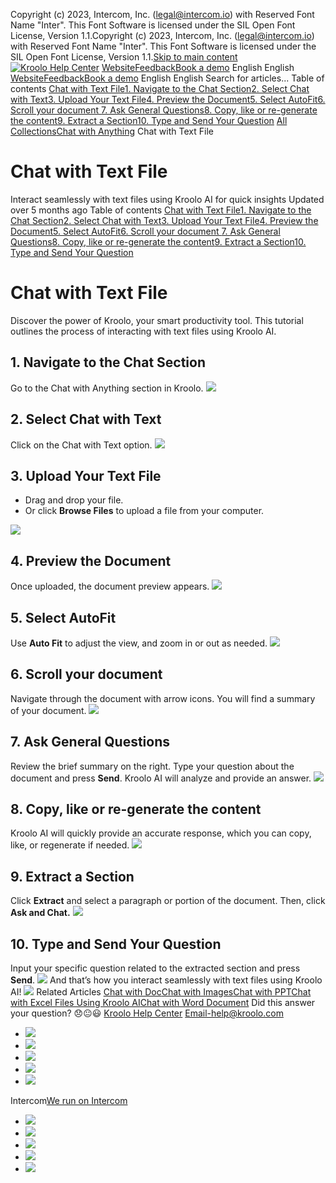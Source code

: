 Copyright (c) 2023, Intercom, Inc. (legal@intercom.io) with Reserved Font Name "Inter". This Font Software is licensed under the SIL Open Font License, Version 1.1.Copyright (c) 2023, Intercom, Inc. (legal@intercom.io) with Reserved Font Name "Inter". This Font Software is licensed under the SIL Open Font License, Version 1.1.[Skip to main content](https://help.kroolo.com/en/articles/10224946-chat-with-text-file#main-content)
[![Kroolo Help Center](https://downloads.intercomcdn.com/i/o/h4qkzypg/611116/ee699fbf23fef0f6d8d4f666d84c/37cdcedd14003d8fdcfdeda0a05c09cb)](https://help.kroolo.com/en/)
[Website](https://kroolo.com/)[Feedback](https://kroolo.featurebase.app/)[Book a demo](https://kroolo.com/book-demo)
English
English
[Website](https://kroolo.com/)[Feedback](https://kroolo.featurebase.app/)[Book a demo](https://kroolo.com/book-demo)
English
English
Search for articles...
Table of contents
[Chat with Text File](https://help.kroolo.com/en/articles/10224946-chat-with-text-file#h_9a1df52b32)[1. Navigate to the Chat Section](https://help.kroolo.com/en/articles/10224946-chat-with-text-file#h_ec27918e39)[2. Select Chat with Text](https://help.kroolo.com/en/articles/10224946-chat-with-text-file#h_ef9c20266a)[3. Upload Your Text File](https://help.kroolo.com/en/articles/10224946-chat-with-text-file#h_26e82d39a6)[4. Preview the Document](https://help.kroolo.com/en/articles/10224946-chat-with-text-file#h_8e8df76683)[5. Select AutoFit](https://help.kroolo.com/en/articles/10224946-chat-with-text-file#h_0ea0beb4dd)[6. Scroll your document ](https://help.kroolo.com/en/articles/10224946-chat-with-text-file#h_119a7c94e3)[7. Ask General Questions](https://help.kroolo.com/en/articles/10224946-chat-with-text-file#h_40a802d2c8)[8. Copy, like or re-generate the content](https://help.kroolo.com/en/articles/10224946-chat-with-text-file#h_bf795cccf9)[9. Extract a Section](https://help.kroolo.com/en/articles/10224946-chat-with-text-file#h_a253adf7ae)[10. Type and Send Your Question](https://help.kroolo.com/en/articles/10224946-chat-with-text-file#h_f03378bc38)
[All Collections](https://help.kroolo.com/en/)[Chat with Anything](https://help.kroolo.com/en/collections/10966980-chat-with-anything)
Chat with Text File
# Chat with Text File
Interact seamlessly with text files using Kroolo AI for quick insights
Updated over 5 months ago
Table of contents
[Chat with Text File](https://help.kroolo.com/en/articles/10224946-chat-with-text-file#h_9a1df52b32)[1. Navigate to the Chat Section](https://help.kroolo.com/en/articles/10224946-chat-with-text-file#h_ec27918e39)[2. Select Chat with Text](https://help.kroolo.com/en/articles/10224946-chat-with-text-file#h_ef9c20266a)[3. Upload Your Text File](https://help.kroolo.com/en/articles/10224946-chat-with-text-file#h_26e82d39a6)[4. Preview the Document](https://help.kroolo.com/en/articles/10224946-chat-with-text-file#h_8e8df76683)[5. Select AutoFit](https://help.kroolo.com/en/articles/10224946-chat-with-text-file#h_0ea0beb4dd)[6. Scroll your document ](https://help.kroolo.com/en/articles/10224946-chat-with-text-file#h_119a7c94e3)[7. Ask General Questions](https://help.kroolo.com/en/articles/10224946-chat-with-text-file#h_40a802d2c8)[8. Copy, like or re-generate the content](https://help.kroolo.com/en/articles/10224946-chat-with-text-file#h_bf795cccf9)[9. Extract a Section](https://help.kroolo.com/en/articles/10224946-chat-with-text-file#h_a253adf7ae)[10. Type and Send Your Question](https://help.kroolo.com/en/articles/10224946-chat-with-text-file#h_f03378bc38)
# Chat with Text File
Discover the power of Kroolo, your smart productivity tool. This tutorial outlines the process of interacting with text files using Kroolo AI.
## **1. Navigate to the Chat Section**
Go to the Chat with Anything section in Kroolo.
[![](https://downloads.intercomcdn.com/i/o/h4qkzypg/1274291855/607120e074a9c9346dd2419256b4/44e9812a-e5d7-4486-b0ac-8bec6a47d644.png?expires=1747842300&signature=3855be7531da3aa54f17631de5f13753214329b5412bb4bdc1fbda6d12041612&req=dSIgEst3nIlaXPMW1HO4zVyUp3b1Z8gJ8TRfk%2F1OkPt8biH0pYH5U8gu%2BB2L%0A0ZSpkxU1Ln0IRwTitqQ%3D%0A)](https://downloads.intercomcdn.com/i/o/h4qkzypg/1274291855/607120e074a9c9346dd2419256b4/44e9812a-e5d7-4486-b0ac-8bec6a47d644.png?expires=1747842300&signature=3855be7531da3aa54f17631de5f13753214329b5412bb4bdc1fbda6d12041612&req=dSIgEst3nIlaXPMW1HO4zVyUp3b1Z8gJ8TRfk%2F1OkPt8biH0pYH5U8gu%2BB2L%0A0ZSpkxU1Ln0IRwTitqQ%3D%0A)
## **2. Select Chat with Text**
Click on the Chat with Text option.
[![](https://downloads.intercomcdn.com/i/o/h4qkzypg/1274291854/d257d2171070ca3b33ba8f3a4af4/104a9deb-66f4-4577-9c7b-8c7d03964189.png?expires=1747842300&signature=11e16855bb237bbcd2541a7b74bb54182e95ffb0e59cb9fe3d60d3fd80700c17&req=dSIgEst3nIlaXfMW1HO4zQm4Wr7A9T4DMEVEcDXNhLNOhyNe8yWzPGwUNLZt%0AG3Kx9caKURSICF96Ehw%3D%0A)](https://downloads.intercomcdn.com/i/o/h4qkzypg/1274291854/d257d2171070ca3b33ba8f3a4af4/104a9deb-66f4-4577-9c7b-8c7d03964189.png?expires=1747842300&signature=11e16855bb237bbcd2541a7b74bb54182e95ffb0e59cb9fe3d60d3fd80700c17&req=dSIgEst3nIlaXfMW1HO4zQm4Wr7A9T4DMEVEcDXNhLNOhyNe8yWzPGwUNLZt%0AG3Kx9caKURSICF96Ehw%3D%0A)
## **3. Upload Your Text File**
  * Drag and drop your file.
  * Or click **Browse Files** to upload a file from your computer.


[![](https://downloads.intercomcdn.com/i/o/h4qkzypg/1274291853/1d0c1e67b7224bafec78d3a0cc29/1ed1be71-e4c4-4f5a-ad40-aee80bc6da7f.gif?expires=1747842300&signature=e4e46a6ebf4964ccc034cdcf9cd5f9ae42509c68ec5147be47ac323193fcda0e&req=dSIgEst3nIlaWvMW1HO4zUksip5OkicAu%2B%2Bjdg12h27lmbJbhGpU5Jo5Qjnc%0A09tNyt%2BMrC7Cb4yuZe8%3D%0A)](https://downloads.intercomcdn.com/i/o/h4qkzypg/1274291853/1d0c1e67b7224bafec78d3a0cc29/1ed1be71-e4c4-4f5a-ad40-aee80bc6da7f.gif?expires=1747842300&signature=e4e46a6ebf4964ccc034cdcf9cd5f9ae42509c68ec5147be47ac323193fcda0e&req=dSIgEst3nIlaWvMW1HO4zUksip5OkicAu%2B%2Bjdg12h27lmbJbhGpU5Jo5Qjnc%0A09tNyt%2BMrC7Cb4yuZe8%3D%0A)
## **4. Preview the Document**
Once uploaded, the document preview appears.
[![](https://downloads.intercomcdn.com/i/o/h4qkzypg/1274291858/341c29cbd33a6a296cbe4fcf0ce3/645c6d82-c1af-430a-8f68-56b5285ac069.gif?expires=1747842300&signature=158e1615e623d509cd7f67f8d7c1e9470ff8d753cd1a5ec656221ae973b2faa4&req=dSIgEst3nIlaUfMW1HO4zcwJ6Ui%2BTp5vZ1EGqD13si1cC3BopERUjUjk%2B%2BbB%0Aeft13OdEOtdogbbOK1U%3D%0A)](https://downloads.intercomcdn.com/i/o/h4qkzypg/1274291858/341c29cbd33a6a296cbe4fcf0ce3/645c6d82-c1af-430a-8f68-56b5285ac069.gif?expires=1747842300&signature=158e1615e623d509cd7f67f8d7c1e9470ff8d753cd1a5ec656221ae973b2faa4&req=dSIgEst3nIlaUfMW1HO4zcwJ6Ui%2BTp5vZ1EGqD13si1cC3BopERUjUjk%2B%2BbB%0Aeft13OdEOtdogbbOK1U%3D%0A)
## **5. Select AutoFit**
Use **Auto Fit** to adjust the view, and zoom in or out as needed.
[![](https://downloads.intercomcdn.com/i/o/h4qkzypg/1274291867/573830ea4be60529a0de7f442716/f4f90817-583c-46f3-bceb-ccf38d922fd9.png?expires=1747842300&signature=2686a63611ae663a499fad6987aedea3f55350faf196454075a962122fbc0c88&req=dSIgEst3nIlZXvMW1HO4zWIbjNKkht9HK6dZz4C8VJBFcRUznxgVUBG4dN4O%0AxDbtx0nz6dIzSl8wH9k%3D%0A)](https://downloads.intercomcdn.com/i/o/h4qkzypg/1274291867/573830ea4be60529a0de7f442716/f4f90817-583c-46f3-bceb-ccf38d922fd9.png?expires=1747842300&signature=2686a63611ae663a499fad6987aedea3f55350faf196454075a962122fbc0c88&req=dSIgEst3nIlZXvMW1HO4zWIbjNKkht9HK6dZz4C8VJBFcRUznxgVUBG4dN4O%0AxDbtx0nz6dIzSl8wH9k%3D%0A)
## 6. Scroll your document 
Navigate through the document with arrow icons. You will find a summary of your document.
[![](https://downloads.intercomcdn.com/i/o/h4qkzypg/1274291868/590bb54fe0f3914e84850873106e/46cc30da-95b6-42ac-b0e2-b20965976af0.gif?expires=1747842300&signature=1f4aab0ab669213e575faac79f060e6d0b7fe47013ac09403d2e41e6d486d573&req=dSIgEst3nIlZUfMW1HO4zega5gWop9cTZMYRM1E2lqSE2a5BihX%2Bub%2BYKUdM%0An5MXHkur4mHfSG7LN%2BM%3D%0A)](https://downloads.intercomcdn.com/i/o/h4qkzypg/1274291868/590bb54fe0f3914e84850873106e/46cc30da-95b6-42ac-b0e2-b20965976af0.gif?expires=1747842300&signature=1f4aab0ab669213e575faac79f060e6d0b7fe47013ac09403d2e41e6d486d573&req=dSIgEst3nIlZUfMW1HO4zega5gWop9cTZMYRM1E2lqSE2a5BihX%2Bub%2BYKUdM%0An5MXHkur4mHfSG7LN%2BM%3D%0A)
## **7. Ask General Questions**
Review the brief summary on the right. Type your question about the document and press **Send**. Kroolo AI will analyze and provide an answer.
[![](https://downloads.intercomcdn.com/i/o/h4qkzypg/1274291864/a1e57247e377b1bc969b41f95102/ee61fba2-a555-4d8a-97b0-b2d12d4b4f93.png?expires=1747842300&signature=d10b582075d25f140dc3b6f4044ac69ad51a253365cb95f4bbfa2505e37a96e0&req=dSIgEst3nIlZXfMW1HO4zbTpladPYjJEeU3VJuNwYi6TPXkkE%2Bk3%2FJ%2FpBbZp%0A2QDZgl7aQp0kFZloPXo%3D%0A)](https://downloads.intercomcdn.com/i/o/h4qkzypg/1274291864/a1e57247e377b1bc969b41f95102/ee61fba2-a555-4d8a-97b0-b2d12d4b4f93.png?expires=1747842300&signature=d10b582075d25f140dc3b6f4044ac69ad51a253365cb95f4bbfa2505e37a96e0&req=dSIgEst3nIlZXfMW1HO4zbTpladPYjJEeU3VJuNwYi6TPXkkE%2Bk3%2FJ%2FpBbZp%0A2QDZgl7aQp0kFZloPXo%3D%0A)
## 8. Copy, like or re-generate the content
Kroolo AI will quickly provide an accurate response, which you can copy, like, or regenerate if needed.
[![](https://downloads.intercomcdn.com/i/o/h4qkzypg/1274291873/7b02946587633b2a540d19a141b5/1f74c24e-198e-4a5c-8444-d8f72d7909d2.gif?expires=1747842300&signature=1c852953f56f236e40a86dd38548c5b303cafe24b2d5cd3135ac3c6174b71260&req=dSIgEst3nIlYWvMW1HO4zcgYt0VILZeZ7t06rFBfy01RKv5GGHgy10QZn214%0A1EP2yS0MvRPZJ17VLUY%3D%0A)](https://downloads.intercomcdn.com/i/o/h4qkzypg/1274291873/7b02946587633b2a540d19a141b5/1f74c24e-198e-4a5c-8444-d8f72d7909d2.gif?expires=1747842300&signature=1c852953f56f236e40a86dd38548c5b303cafe24b2d5cd3135ac3c6174b71260&req=dSIgEst3nIlYWvMW1HO4zcgYt0VILZeZ7t06rFBfy01RKv5GGHgy10QZn214%0A1EP2yS0MvRPZJ17VLUY%3D%0A)
## **9. Extract a Section**
Click **Extract** and select a paragraph or portion of the document. Then, click **Ask and Chat.**
[![](https://downloads.intercomcdn.com/i/o/h4qkzypg/1274291863/f22f7ec0e9bb29ab672a86c06bba/f0e8c6db-397e-4a99-8a80-2a24dd4b64c7.gif?expires=1747842300&signature=b7d749a59498e107e670d5e16ef2af57586361c463f96dbc1634a31bd83d1878&req=dSIgEst3nIlZWvMW1HO4zccA%2BIq8x9Pw5Cqo%2BWQGCzzdSQapSvtUkigAfeAj%0AsTVMkB1zy7GEXiy2f2M%3D%0A)](https://downloads.intercomcdn.com/i/o/h4qkzypg/1274291863/f22f7ec0e9bb29ab672a86c06bba/f0e8c6db-397e-4a99-8a80-2a24dd4b64c7.gif?expires=1747842300&signature=b7d749a59498e107e670d5e16ef2af57586361c463f96dbc1634a31bd83d1878&req=dSIgEst3nIlZWvMW1HO4zccA%2BIq8x9Pw5Cqo%2BWQGCzzdSQapSvtUkigAfeAj%0AsTVMkB1zy7GEXiy2f2M%3D%0A)
## **10. Type and Send Your Question**
Input your specific question related to the extracted section and press **Send**.
[![](https://downloads.intercomcdn.com/i/o/h4qkzypg/1274291870/3dcb61b9ba469021283e2cd216ef/141cf9c0-2f84-4f96-b2e8-f93866ef657b.png?expires=1747842300&signature=511d320b4b71ac4f296d7980c92c0d4c91bf3b3f60adddad261168fe402f2c3e&req=dSIgEst3nIlYWfMW1HO4zfGFy2gAo26y9LYNF2Oz%2FutXnoREMNH0wCuoVe2F%0Ady7w9OgLE9Z7AhMifp4%3D%0A)](https://downloads.intercomcdn.com/i/o/h4qkzypg/1274291870/3dcb61b9ba469021283e2cd216ef/141cf9c0-2f84-4f96-b2e8-f93866ef657b.png?expires=1747842300&signature=511d320b4b71ac4f296d7980c92c0d4c91bf3b3f60adddad261168fe402f2c3e&req=dSIgEst3nIlYWfMW1HO4zfGFy2gAo26y9LYNF2Oz%2FutXnoREMNH0wCuoVe2F%0Ady7w9OgLE9Z7AhMifp4%3D%0A)
And that’s how you interact seamlessly with text files using Kroolo AI!
[![](https://downloads.intercomcdn.com/i/o/h4qkzypg/1274609590/5f1a518a87eb1e27231fb6947013/cta+2.png?expires=1747842300&signature=fa80aaf64dfce60679c730f30d5f56cbc30b4f41ed35cd29bd0e6cb8769c6f0c&req=dSIgEs9%2BlIRWWfMW1HO4zYZITTM41ppir4cj2a0HPJemKCUtVMpdbcGF6f2h%0AsWZylAhfv1pa1Yd11TY%3D%0A)](https://kroolo.com/)
Related Articles
[Chat with Doc](https://help.kroolo.com/en/articles/9826869-chat-with-doc)[Chat with Images](https://help.kroolo.com/en/articles/10153147-chat-with-images)[Chat with PPT](https://help.kroolo.com/en/articles/10161791-chat-with-ppt)[Chat with Excel Files Using Kroolo AI](https://help.kroolo.com/en/articles/10224942-chat-with-excel-files-using-kroolo-ai)[Chat with Word Document](https://help.kroolo.com/en/articles/10229246-chat-with-word-document)
Did this answer your question?
😞😐😃
[Kroolo Help Center](https://help.kroolo.com/en/)
Email-help@kroolo.com
  * [![](https://intercom.help/kroolo/assets/svg/icon:social-facebook/FFFFFF)](https://www.facebook.com/profile.php?id=61553808299270)
  * [![](https://intercom.help/kroolo/assets/svg/icon:social-linkedin/FFFFFF)](https://www.linkedin.com/company/getkroolo)
  * [![](https://intercom.help/kroolo/assets/svg/icon:social-instagram/FFFFFF)](https://www.instagram.com/getkroolo)
  * [![](https://intercom.help/kroolo/assets/svg/icon:social-youtube/FFFFFF)](https://www.youtube.com/@getkroolo/featured)
  * [![](https://intercom.help/kroolo/assets/svg/icon:social-twitter-x/FFFFFF)](https://www.twitter.com/getkroolo)


Intercom[We run on Intercom](https://www.intercom.com/intercom-link?company=Kroolo&solution=customer-support&utm_campaign=intercom-link&utm_content=We+run+on+Intercom&utm_medium=help-center&utm_referrer=https%3A%2F%2Fhelp.kroolo.com%2Fen%2Farticles%2F10224946-chat-with-text-file&utm_source=desktop-web)
  * [![](https://intercom.help/kroolo/assets/svg/icon:social-facebook/FFFFFF)](https://www.facebook.com/profile.php?id=61553808299270)
  * [![](https://intercom.help/kroolo/assets/svg/icon:social-linkedin/FFFFFF)](https://www.linkedin.com/company/getkroolo)
  * [![](https://intercom.help/kroolo/assets/svg/icon:social-instagram/FFFFFF)](https://www.instagram.com/getkroolo)
  * [![](https://intercom.help/kroolo/assets/svg/icon:social-youtube/FFFFFF)](https://www.youtube.com/@getkroolo/featured)
  * [![](https://intercom.help/kroolo/assets/svg/icon:social-twitter-x/FFFFFF)](https://www.twitter.com/getkroolo)


